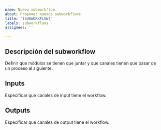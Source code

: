 ```yaml
---
name: Nuevo subworkflow
about: Proponer nuevos subworkflows
title: "[SUBWORKFLOW]"
labels: subworkflows
assignees: ''

---
```


## Descripción del subworkflow

Definir que módulos se tienen que juntar y que canales tienen que pasar de un proceso al siguiente.

## Inputs 

Especificar qué canales de input tiene el workflow.

## Outputs

Especificar qué canales de output tiene el workflow.
